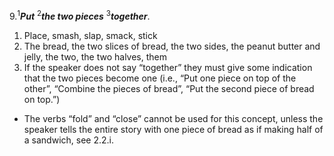 9.<sup>1</sup>***Put*** <sup>2</sup>***the two pieces*** <sup>3</sup>***together***.
1. Place, smash, slap, smack, stick
2. The bread, the two slices of bread, the two sides, the peanut butter and jelly, the two, the two halves, them
3. If the speaker does not say “together” they must give some indication that the two pieces become one (i.e., “Put one piece on top of the other”, “Combine the pieces of bread”, “Put the second piece of bread on top.”)
 - The verbs “fold” and “close” cannot be used for this concept, unless the speaker tells the entire story with one piece of bread as if making half of a sandwich, see 2.2.i.
